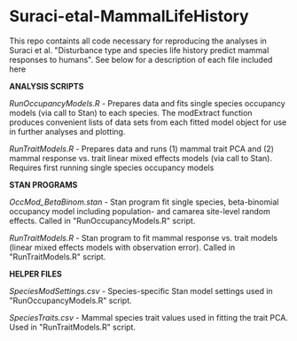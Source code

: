 # Suraci-etal-MammalLifeHistory
This repo containts all code necessary for reproducing the analyses in Suraci et al. "Disturbance type and species life history predict mammal responses to humans".  See below for a description of each file included here

__ANALYSIS SCRIPTS__

_RunOccupancyModels.R_ - Prepares data and fits single species occupancy models (via call to Stan) to each species.  The modExtract function produces convenient lists of data sets from each fitted model object for use in further analyses and plotting.

_RunTraitModels.R_ - Prepares data and runs (1) mammal trait PCA and (2) mammal response vs. trait linear mixed effects models (via call to Stan). Requires first running single species occupancy models


__STAN PROGRAMS__

_OccMod_BetaBinom.stan_ - Stan program fit single species, beta-binomial occupancy model including population- and camarea site-level random effects.  Called in  "RunOccupancyModels.R" script.

_RunTraitModels.R_ - Stan program to fit mammal response vs. trait models (linear mixed effects models with observation error). Called in "RunTraitModels.R" script.


__HELPER FILES__

_SpeciesModSettings.csv_ - Species-specific Stan model settings used in "RunOccupancyModels.R" script.

_SpeciesTraits.csv_ - Mammal species trait values used in fitting the trait PCA. Used in "RunTraitModels.R" script.
